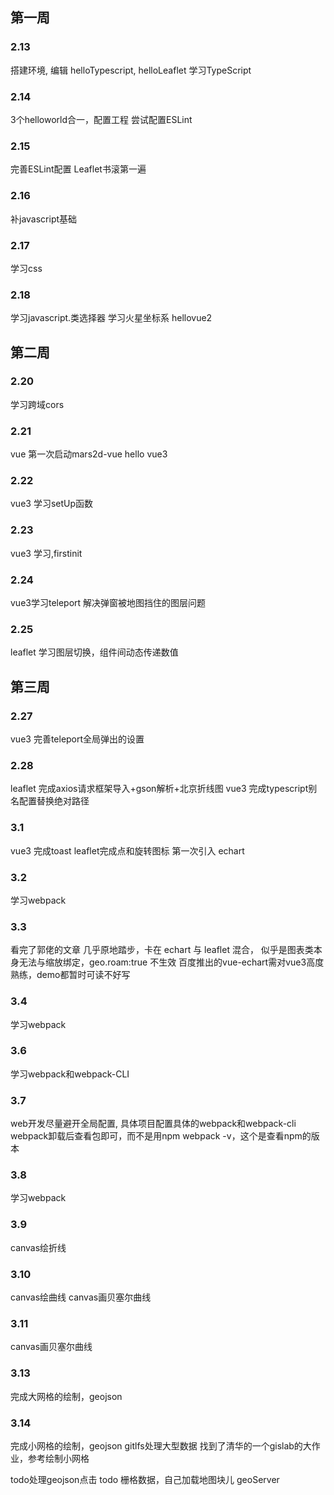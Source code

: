 ## 第一周
### 2.13
搭建环境, 编辑 helloTypescript, helloLeaflet
学习TypeScript
### 2.14
3个helloworld合一，配置工程
尝试配置ESLint
### 2.15
完善ESLint配置
Leaflet书滚第一遍
### 2.16
补javascript基础
### 2.17
学习css
### 2.18
学习javascript.类选择器
学习火星坐标系
hellovue2

## 第二周
### 2.20
学习跨域cors
### 2.21
vue 第一次启动mars2d-vue
hello vue3
### 2.22
vue3 学习setUp函数
### 2.23
vue3 学习,firstinit
### 2.24
vue3学习teleport 解决弹窗被地图挡住的图层问题
### 2.25
leaflet 学习图层切换，组件间动态传递数值

## 第三周
### 2.27
vue3 完善teleport全局弹出的设置
### 2.28
leaflet 完成axios请求框架导入+gson解析+北京折线图 
vue3 完成typescript别名配置替换绝对路径
### 3.1
vue3 完成toast
leaflet完成点和旋转图标
第一次引入 echart

### 3.2
学习webpack

### 3.3
看完了郭佬的文章
几乎原地踏步，卡在 echart 与 leaflet 混合，
似乎是图表类本身无法与缩放绑定，geo.roam:true 不生效
百度推出的vue-echart需对vue3高度熟练，demo都暂时可读不好写


### 3.4
学习webpack

### 3.6
学习webpack和webpack-CLI

### 3.7
web开发尽量避开全局配置, 具体项目配置具体的webpack和webpack-cli
webpack卸载后查看包即可，而不是用npm webpack -v，这个是查看npm的版本

### 3.8
学习webpack

### 3.9
canvas绘折线

### 3.10
canvas绘曲线
canvas画贝塞尔曲线

### 3.11
canvas画贝塞尔曲线

### 3.13
完成大网格的绘制，geojson

### 3.14
完成小网格的绘制，geojson
gitlfs处理大型数据
找到了清华的一个gislab的大作业，参考绘制小网格


todo处理geojson点击
todo 栅格数据，自己加载地图块儿 geoServer


